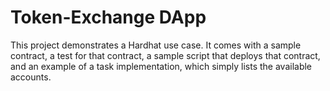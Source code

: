 # Token-Exchange DApp

<!-- Basic Sample Hardhat Project -->

This project demonstrates a Hardhat use case. It comes with a sample contract, a test for that contract, a sample script that deploys that contract, and an example of a task implementation, which simply lists the available accounts.

<!-- Try running some of the following tasks: -->
<!-- 
```shell
npx hardhat accounts
npx hardhat compile
npx hardhat clean
npx hardhat test
npx hardhat node
node scripts/sample-script.js
npx hardhat help
``` -->

